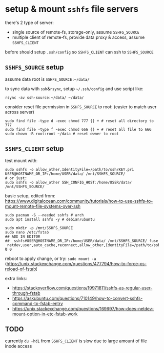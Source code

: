 # setup & mount `sshfs` file servers

there's 2 type of server:
- single source of remote-fs, storage-only, assume `SSHFS_SOURCE`
- multiple client of remote-fs, provide data proxy & access, assume `SSHFS_CLIENT`

before should setup `.ssh/config` so `SSHFS_CLIENT` can ssh to `SSHFS_SOURCE`


## `SSHFS_SOURCE` setup

assume data root is `SSHFS_SOURCE:~/data/`

to sync data with `ssh`&`rsync`, setup `~/.ssh/config` and use script like:
```shell script
rsync -av ssh-source:~/data/ ~/data/
```

consider reset file permission in `SSHFS_SOURCE` to root: (easier to match user across server)
```shell script
sudo find file -type d -exec chmod 777 {} + # reset all directory to 777
sudo find file -type f -exec chmod 666 {} + # reset all file to 666
sudo chown -R root:root ~/data # reset owner to root
```


## `SSHFS_CLIENT` setup

test mount with:
```shell script
sudo sshfs -o allow_other,IdentityFile=/path/to/ssh/KEY.pri USER@HOSTNAME_OR_IP:/home/USER/data/ /mnt/SSHFS_SOURCE/
# or just:
sudo sshfs -o allow_other SSH_CONFIG_HOST:/home/USER/data/ /mnt/SSHFS_SOURCE/
```

basic setup, edited from: https://www.digitalocean.com/community/tutorials/how-to-use-sshfs-to-mount-remote-file-systems-over-ssh
```shell script
sudo pacman -S --needed sshfs # arch
sudo apt install sshfs -y # debian/ubuntu

sudo mkdir -p /mnt/SSHFS_SOURCE
sudo nano /etc/fstab
## ADD IN EDITOR
##  sshfs#USER@HOSTNAME_OR_IP:/home/USER/data/ /mnt/SSHFS_SOURCE/ fuse _netdev,user,auto_cache,reconnect,allow_other,IdentityFile=/path/to/ssh/KEY.pri 0 0
```
reboot to apply change, or try: `sudo mount -a` (https://unix.stackexchange.com/questions/477794/how-to-force-os-reload-of-fstab)

extra links:
- https://stackoverflow.com/questions/19971811/sshfs-as-regular-user-through-fstab
- https://askubuntu.com/questions/710149/how-to-convert-sshfs-command-to-fstab-entry
- https://unix.stackexchange.com/questions/169697/how-does-netdev-mount-option-in-etc-fstab-work


## TODO

currently `du -hd1` from `SSHFS_CLIENT` is slow due to large amount of file inode access
